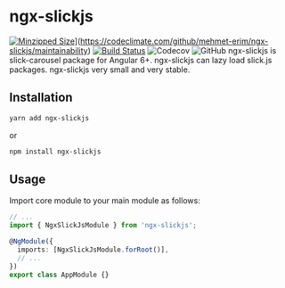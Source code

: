# ngx-slickjs

[![Minzipped Size](https://bundlephobia.com/result?p=ngx-slickjs@0.0.1)](https://badgen.net/bundlephobia/minzip/ngx-slickjs)](https://codeclimate.com/github/mehmet-erim/ngx-slickjs/maintainability)
[![Build Status](https://travis-ci.org/mehmet-erim/ngx-slickjs.svg?branch=master)](https://travis-ci.org/mehmet-erim/ngx-slickjs)
![Codecov](https://img.shields.io/codecov/c/gh/mehmet-erim/ngx-slickjs.svg)
![GitHub](https://img.shields.io/github/license/mehmet-erim/ngx-slickjs.svg)
ngx-slickjs is slick-carousel package for Angular 6+. ngx-slickjs can lazy load slick.js packages. ngx-slickjs very small and very stable.

## Installation
```bash
yarn add ngx-slickjs
```
or
```bash
npm install ngx-slickjs
```

## Usage
Import core module to your main module as follows:

```typescript
// ...
import { NgxSlickJsModule } from 'ngx-slickjs';

@NgModule({
  imports: [NgxSlickJsModule.forRoot()],
  // ...
})
export class AppModule {}

``` 
